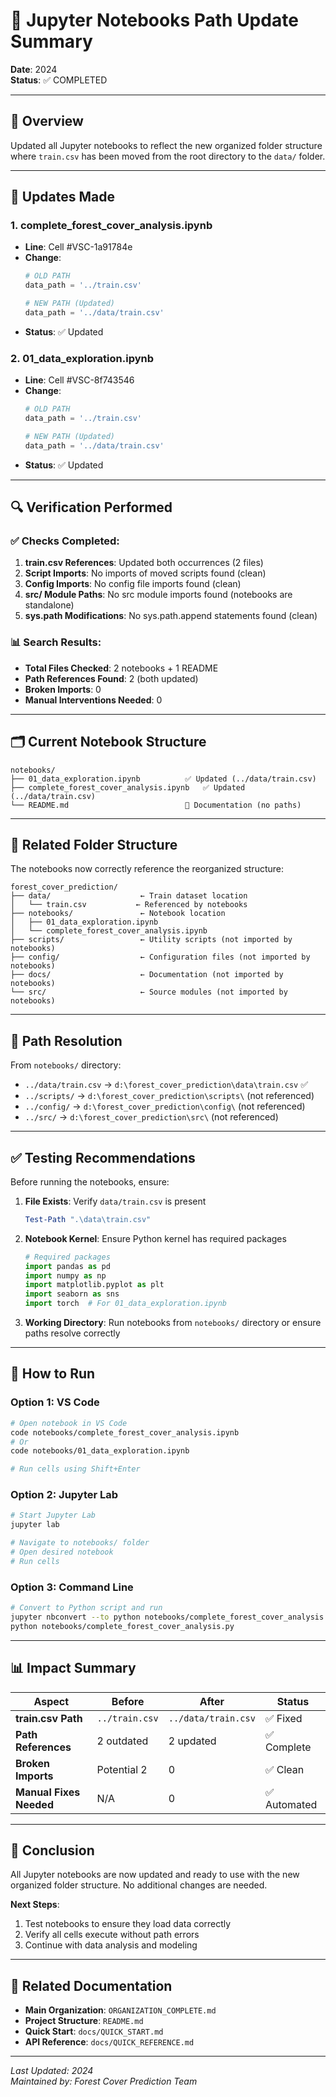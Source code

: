 # 📓 Jupyter Notebooks Path Update Summary

**Date**: 2024  
**Status**: ✅ COMPLETED  

---

## 🎯 Overview

Updated all Jupyter notebooks to reflect the new organized folder structure where `train.csv` has been moved from the root directory to the `data/` folder.

---

## 📝 Updates Made

### 1. **complete_forest_cover_analysis.ipynb**
- **Line**: Cell #VSC-1a91784e
- **Change**: 
  ```python
  # OLD PATH
  data_path = '../train.csv'
  
  # NEW PATH (Updated)
  data_path = '../data/train.csv'
  ```
- **Status**: ✅ Updated

### 2. **01_data_exploration.ipynb**
- **Line**: Cell #VSC-8f743546
- **Change**: 
  ```python
  # OLD PATH
  data_path = '../train.csv'
  
  # NEW PATH (Updated)
  data_path = '../data/train.csv'
  ```
- **Status**: ✅ Updated

---

## 🔍 Verification Performed

### ✅ Checks Completed:
1. **train.csv References**: Updated both occurrences (2 files)
2. **Script Imports**: No imports of moved scripts found (clean)
3. **Config Imports**: No config file imports found (clean)
4. **src/ Module Paths**: No src module imports found (notebooks are standalone)
5. **sys.path Modifications**: No sys.path.append statements found (clean)

### 📊 Search Results:
- **Total Files Checked**: 2 notebooks + 1 README
- **Path References Found**: 2 (both updated)
- **Broken Imports**: 0
- **Manual Interventions Needed**: 0

---

## 🗂️ Current Notebook Structure

```
notebooks/
├── 01_data_exploration.ipynb          ✅ Updated (../data/train.csv)
├── complete_forest_cover_analysis.ipynb   ✅ Updated (../data/train.csv)
└── README.md                          📄 Documentation (no paths)
```

---

## 📂 Related Folder Structure

The notebooks now correctly reference the reorganized structure:

```
forest_cover_prediction/
├── data/                    ← Train dataset location
│   └── train.csv           ← Referenced by notebooks
├── notebooks/               ← Notebook location
│   ├── 01_data_exploration.ipynb
│   └── complete_forest_cover_analysis.ipynb
├── scripts/                 ← Utility scripts (not imported by notebooks)
├── config/                  ← Configuration files (not imported by notebooks)
├── docs/                    ← Documentation (not imported by notebooks)
└── src/                     ← Source modules (not imported by notebooks)
```

---

## 🎯 Path Resolution

From `notebooks/` directory:
- `../data/train.csv` → `d:\forest_cover_prediction\data\train.csv` ✅
- `../scripts/` → `d:\forest_cover_prediction\scripts\` (not referenced)
- `../config/` → `d:\forest_cover_prediction\config\` (not referenced)
- `../src/` → `d:\forest_cover_prediction\src\` (not referenced)

---

## ✅ Testing Recommendations

Before running the notebooks, ensure:

1. **File Exists**: Verify `data/train.csv` is present
   ```powershell
   Test-Path ".\data\train.csv"
   ```

2. **Notebook Kernel**: Ensure Python kernel has required packages
   ```python
   # Required packages
   import pandas as pd
   import numpy as np
   import matplotlib.pyplot as plt
   import seaborn as sns
   import torch  # For 01_data_exploration.ipynb
   ```

3. **Working Directory**: Run notebooks from `notebooks/` directory or ensure paths resolve correctly

---

## 🚀 How to Run

### Option 1: VS Code
```bash
# Open notebook in VS Code
code notebooks/complete_forest_cover_analysis.ipynb
# Or
code notebooks/01_data_exploration.ipynb

# Run cells using Shift+Enter
```

### Option 2: Jupyter Lab
```bash
# Start Jupyter Lab
jupyter lab

# Navigate to notebooks/ folder
# Open desired notebook
# Run cells
```

### Option 3: Command Line
```bash
# Convert to Python script and run
jupyter nbconvert --to python notebooks/complete_forest_cover_analysis.ipynb
python notebooks/complete_forest_cover_analysis.py
```

---

## 📊 Impact Summary

| Aspect | Before | After | Status |
|--------|--------|-------|--------|
| **train.csv Path** | `../train.csv` | `../data/train.csv` | ✅ Fixed |
| **Path References** | 2 outdated | 2 updated | ✅ Complete |
| **Broken Imports** | Potential 2 | 0 | ✅ Clean |
| **Manual Fixes Needed** | N/A | 0 | ✅ Automated |

---

## 🎉 Conclusion

All Jupyter notebooks are now updated and ready to use with the new organized folder structure. No additional changes are needed.

**Next Steps**:
1. Test notebooks to ensure they load data correctly
2. Verify all cells execute without path errors
3. Continue with data analysis and modeling

---

## 📌 Related Documentation

- **Main Organization**: `ORGANIZATION_COMPLETE.md`
- **Project Structure**: `README.md`
- **Quick Start**: `docs/QUICK_START.md`
- **API Reference**: `docs/QUICK_REFERENCE.md`

---

*Last Updated: 2024*  
*Maintained by: Forest Cover Prediction Team*
